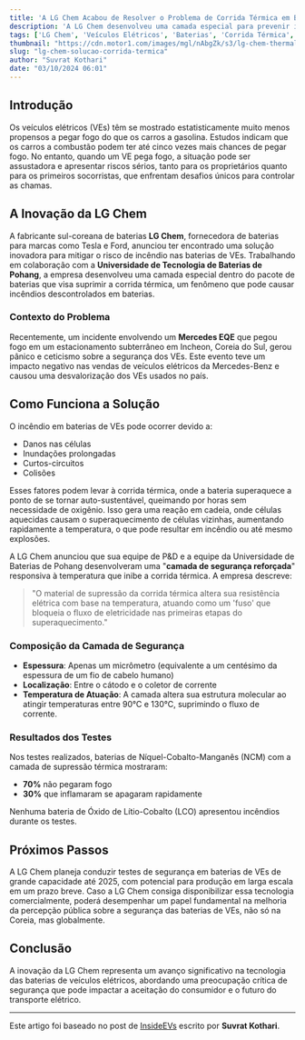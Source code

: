 ```yaml
---
title: 'A LG Chem Acabou de Resolver o Problema de Corrida Térmica em Baterias de Veículos Elétricos'
description: 'A LG Chem desenvolveu uma camada especial para prevenir incêndios em baterias de veículos elétricos, prometendo aumentar a segurança e a confiança do consumidor.'
tags: ['LG Chem', 'Veículos Elétricos', 'Baterias', 'Corrida Térmica', 'Segurança']
thumbnail: "https://cdn.motor1.com/images/mgl/nAbgZk/s3/lg-chem-thermal-runaway-solution.jpg"
slug: "lg-chem-solucao-corrida-termica"
author: "Suvrat Kothari"
date: "03/10/2024 06:01"
---
```


## Introdução

Os veículos elétricos (VEs) têm se mostrado estatisticamente muito menos propensos a pegar fogo do que os carros a gasolina. Estudos indicam que os carros a combustão podem ter até cinco vezes mais chances de pegar fogo. No entanto, quando um VE pega fogo, a situação pode ser assustadora e apresentar riscos sérios, tanto para os proprietários quanto para os primeiros socorristas, que enfrentam desafios únicos para controlar as chamas.

## A Inovação da LG Chem

A fabricante sul-coreana de baterias **LG Chem**, fornecedora de baterias para marcas como Tesla e Ford, anunciou ter encontrado uma solução inovadora para mitigar o risco de incêndio nas baterias de VEs. Trabalhando em colaboração com a **Universidade de Tecnologia de Baterias de Pohang**, a empresa desenvolveu uma camada especial dentro do pacote de baterias que visa suprimir a corrida térmica, um fenômeno que pode causar incêndios descontrolados em baterias.

### Contexto do Problema

Recentemente, um incidente envolvendo um **Mercedes EQE** que pegou fogo em um estacionamento subterrâneo em Incheon, Coreia do Sul, gerou pânico e ceticismo sobre a segurança dos VEs. Este evento teve um impacto negativo nas vendas de veículos elétricos da Mercedes-Benz e causou uma desvalorização dos VEs usados no país.

## Como Funciona a Solução

O incêndio em baterias de VEs pode ocorrer devido a:
- Danos nas células
- Inundações prolongadas
- Curtos-circuitos
- Colisões

Esses fatores podem levar à corrida térmica, onde a bateria superaquece a ponto de se tornar auto-sustentável, queimando por horas sem necessidade de oxigênio. Isso gera uma reação em cadeia, onde células aquecidas causam o superaquecimento de células vizinhas, aumentando rapidamente a temperatura, o que pode resultar em incêndio ou até mesmo explosões.

A LG Chem anunciou que sua equipe de P&D e a equipe da Universidade de Baterias de Pohang desenvolveram uma "**camada de segurança reforçada**" responsiva à temperatura que inibe a corrida térmica. A empresa descreve:
> "O material de supressão da corrida térmica altera sua resistência elétrica com base na temperatura, atuando como um 'fuso' que bloqueia o fluxo de eletricidade nas primeiras etapas do superaquecimento."

### Composição da Camada de Segurança

- **Espessura**: Apenas um micrômetro (equivalente a um centésimo da espessura de um fio de cabelo humano)
- **Localização**: Entre o cátodo e o coletor de corrente
- **Temperatura de Atuação**: A camada altera sua estrutura molecular ao atingir temperaturas entre 90°C e 130°C, suprimindo o fluxo de corrente.

### Resultados dos Testes

Nos testes realizados, baterias de Níquel-Cobalto-Manganês (NCM) com a camada de supressão térmica mostraram:
- **70%** não pegaram fogo
- **30%** que inflamaram se apagaram rapidamente

Nenhuma bateria de Óxido de Lítio-Cobalto (LCO) apresentou incêndios durante os testes.

## Próximos Passos

A LG Chem planeja conduzir testes de segurança em baterias de VEs de grande capacidade até 2025, com potencial para produção em larga escala em um prazo breve. Caso a LG Chem consiga disponibilizar essa tecnologia comercialmente, poderá desempenhar um papel fundamental na melhoria da percepção pública sobre a segurança das baterias de VEs, não só na Coreia, mas globalmente.

## Conclusão

A inovação da LG Chem representa um avanço significativo na tecnologia das baterias de veículos elétricos, abordando uma preocupação crítica de segurança que pode impactar a aceitação do consumidor e o futuro do transporte elétrico.

---

Este artigo foi baseado no post de [InsideEVs](https://insideevs.com/news/735745/lg-chem-solution-for-thermal-runaway/) escrito por **Suvrat Kothari**.